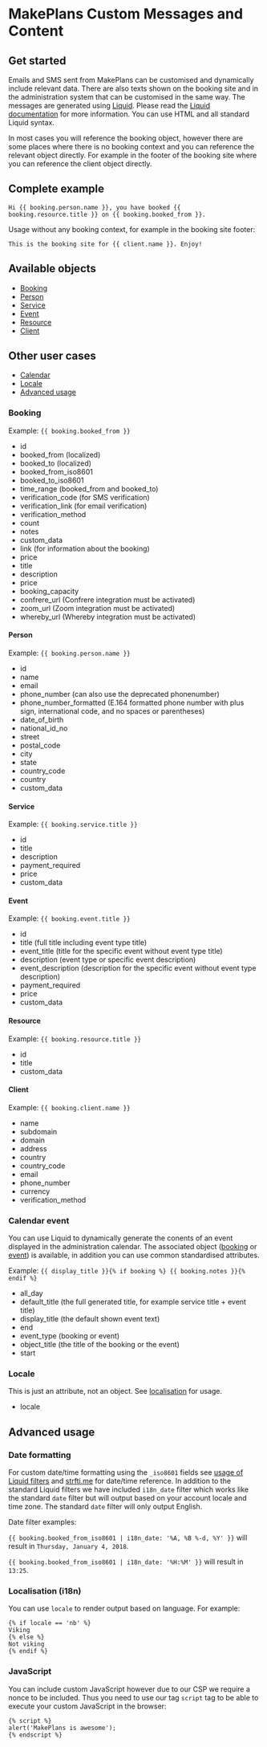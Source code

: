 # MakePlans Custom Messages and Content

## Get started

Emails and SMS sent from MakePlans can be customised and dynamically include relevant data. There are also texts shown on the booking site and in the administration system that can be customised in the same way.
The messages are generated using [Liquid](http://liquidmarkup.org). Please read the [Liquid documentation](https://github.com/Shopify/liquid/wiki) for more information. You can use HTML and all standard Liquid syntax.

In most cases you will reference the booking object, however there are some places where there is no booking context and you can reference the relevant object directly. For example in the footer of the booking site where you can reference the client object directly.

## Complete example

```
Hi {{ booking.person.name }}, you have booked {{ booking.resource.title }} on {{ booking.booked_from }}.
```

Usage without any booking context, for example in the booking site footer:
```
This is the booking site for {{ client.name }}. Enjoy!
```

## Available objects

* [Booking](#booking)
* [Person](#person)
* [Service](#service)
* [Event](#event)
* [Resource](#resoure)
* [Client](#client)

## Other user cases

* [Calendar](#calendar-event)
* [Locale](#locale)
* [Advanced usage](#advanced-usage)

### Booking

Example: `{{ booking.booked_from }}`

* id
* booked_from (localized)
* booked_to (localized)
* booked_from_iso8601
* booked_to_iso8601
* time_range (booked_from and booked_to)
* verification_code (for SMS verification)
* verification_link (for email verification)
* verification_method
* count
* notes
* custom_data
* link (for information about the booking)
* price
* title
* description
* price
* booking_capacity
* confrere_url (Confrere integration must be activated)
* zoom_url (Zoom integration must be activated)
* whereby_url (Whereby integration must be activated)

#### Person

Example: `{{ booking.person.name }}`

* id
* name
* email
* phone_number (can also use the deprecated phonenumber)
* phone_number_formatted (E.164 formatted phone number with plus sign, international code, and no spaces or parentheses)
* date_of_birth
* national_id_no
* street
* postal_code
* city
* state
* country_code
* country
* custom_data

#### Service

Example: `{{ booking.service.title }}`

* id
* title
* description
* payment_required
* price
* custom_data

#### Event

Example: `{{ booking.event.title }}`

* id
* title (full title including event type title)
* event_title (title for the specific event without event type title)
* description (event type or specific event description)
* event_description (description for the specific event without event type description)
* payment_required
* price
* custom_data

#### Resource

Example: `{{ booking.resource.title }}`

* id
* title
* custom_data

#### Client

Example: `{{ booking.client.name }}`

* name
* subdomain
* domain
* address
* country
* country_code
* email
* phone_number
* currency
* verification_method

### Calendar event

You can use Liquid to dynamically generate the conents of an event displayed in the administration calendar. The associated object ([booking](#booking) or [event](#event)) is available, in addition you can use common standardised attributes.

Example: `{{ display_title }}{% if booking %} {{ booking.notes }}{% endif %}`

* all_day
* default_title (the full generated title, for example service title + event title)
* display_title (the default shown event text)
* end
* event_type (booking or event)
* object_title (the title of the booking or the event)
* start

### Locale

This is just an attribute, not an object. See [localisation](#localisation) for usage.

* locale

## Advanced usage

### Date formatting

For custom date/time formatting using the `_iso8601` fields see [usage of Liquid filters](https://docs.shopify.com/themes/liquid-documentation/filters/additional-filters#date) and [strfti.me](http://www.strfti.me) for date/time reference. In addition to the standard Liquid filters we have included `i18n_date` filter which works like the standard `date` filter but will output based on your account locale and time zone. The standard `date` filter will only output English.

Date filter examples:

`{{ booking.booked_from_iso8601 | i18n_date: '%A, %B %-d, %Y' }}` will result in `Thursday, January 4, 2018`.

`{{ booking.booked_from_iso8601 | i18n_date: '%H:%M' }}` will result in `13:25`.

### Localisation (i18n)

You can use `locale` to render output based on language. For example:

```
{% if locale == 'nb' %}
Viking
{% else %}
Not viking
{% endif %}
```

### JavaScript

You can include custom JavaScript however due to our CSP we require a nonce to be included. Thus you need to use our tag `script` tag to be able to execute your custom JavaScript in the browser:

```
{% script %}
alert('MakePlans is awesome');
{% endscript %}
```